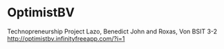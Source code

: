# OptimistBV
Technopreneurship Project
Lazo, Benedict John and Roxas, Von
BSIT 3-2
http://optimistbv.infinityfreeapp.com/?i=1
